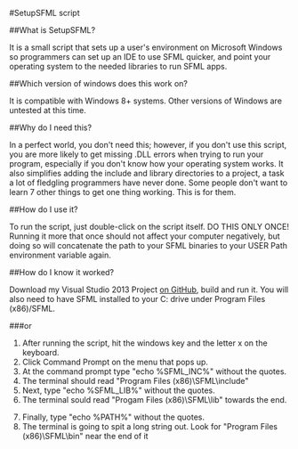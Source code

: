 #SetupSFML script

##What is SetupSFML?

It is a small script that sets up a user's environment on Microsoft Windows so
programmers can set up an IDE to use SFML quicker, and point your operating system
to the needed libraries to run SFML apps. 


##Which version of windows does this work on?

It is compatible with Windows 8+ systems. Other versions of Windows are untested at this time.

##Why do I need this?

In a perfect world, you don't need this; however, if you don't use this script, you are more likely
to get missing .DLL errors when trying to run your program, especially if you don't 
know how your operating system works. It also simplifies adding the include and library
directories to a project, a task a lot of fledgling programmers have never done. Some people
don't want to learn 7 other things to get one thing working. This is for them.

##How do I use it?

To run the script, just double-click on the script itself. DO THIS ONLY ONCE! Running it more that once should not affect your computer negatively, but doing so will concatenate the path to your SFML binaries to your USER Path environment variable again.

##How do I know it worked?

Download my Visual Studio 2013 Project [on GitHub](https://github.com/rskulles/SFML_User_Variables_Script), build and run it. You will also need to have SFML installed to your C: drive under Program Files (x86)/SFML.
	
###or

1. After running the script, hit the windows key and the letter x on the keyboard.
2. Click Command Prompt on the menu that pops up.
3. At the command prompt type "echo %SFML_INC%" without the quotes.
4. The terminal should read "Program Files (x86)\SFML\include"
5. Next, type "echo %SFML_LIB%" without the quotes.
6. The terminal sould read "Progam Files (x86)\SFML\lib" towards the end.
7) Finally, type "echo %PATH%" without the quotes.
8) The terminal is going to spit a long string out. Look for
   "Program Files (x86)\SFML\bin" near the end of it
